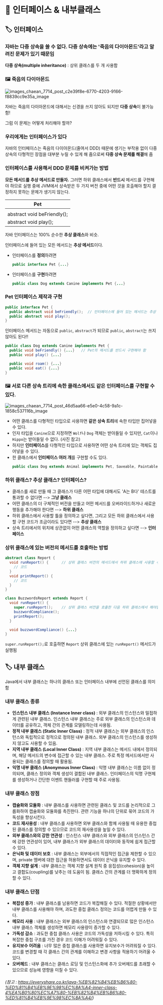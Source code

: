 # 📌 인터페이스 & 내부클래스
## 🏷 인터페이스
### 자바는 다중 상속을 쓸 수 없다. 다중 상속에는 '죽음의 다이아몬드'라고 알려진 문제가 있기 때문임
**다중 상속(multiple inheritance)** : 상위 클래스를 두 개 사용함

### 🖼 죽음의 다이아몬드
![images_chaean_7714_post_c2e39f8e-6770-4203-9166-f8839cc9e35a_image](https://github.com/for-backend-study/java-study/assets/114294615/806ad8c4-7f16-4d77-8566-077fcf95d466)

자바는 죽음의 다이아몬드에 대해서는 신경을 쓰지 않아도 되지만 **다중 상속**이 불가능함!

그럼 이 문제는 어떻게 처리해야 할까?
### 우리에게는 인터페이스가 있다
자바의 인터페이스는 죽음의 다이아몬드(줄여서 DDD) 때문에 생기는 부작용 없이 다중 상속의 다형적인 장점을 대부분 누릴 수 있게 해 줌으로써 **다중 상속 문제를 해결**해 줌

### 인터페이스를 사용해서 DDD 문제를 비켜가는 방법
**모든 메서드를 추상 메서드로 만들자.** 그러면 하위 클래스에서 **반드시** 메서드를 구현해야 하므로 실행 중에 JVM에서 상속받은 두 가지 버전 중에 어떤 것을 호출해야 할지 결정하지 못하는 문제가 생기지 않는다.

|Pet|
|---|
| |
|abstract void beFriendly();|
|abstract void play();|

자바 인터페이스는 100% 순수한 **추상 클래스**와 비슷.

인터페이스에 들어 있는 모든 메서드는 **추상 메서드**이다.

- 인터페이스를 **정의**하려면
  ```java
  public interface Pet {...}
  ```

- 인터페이스를 **구현**하려면
  ```java
  public class Dog extends Canine implements Pet {...}
  ```

### Pet 인터페이스 제작과 구현
```java
public interface Pet {
  public abstract void beFriendly();  // 인터페이스에 들어 있는 메서드는 추상 메서드이므로 반드시 세미콜론으로 끝나야 함
  public abstract void play();
}
```
인터페이스 메서드는 자동으로 `public`, `abstract`가 되므로 `public`, `abstract`는 쓰지 않아도 된다!!

```java
public class Dog extends Canine implements Pet {
  public void beFriendly() {...}   // Pet의 메서드를 반드시 구현해야 함
  public void play() {...}

  public void roam() {...}
  public void eat() {...}
}
```

### 🖼 서로 다른 상속 트리에 속한 클래스에서도 같은 인터페이스를 구현할 수 있다.
![images_chaean_7714_post_46d5aa66-e5e0-4c58-9a1c-1858c537116b_image](https://github.com/for-backend-study/java-study/assets/114294615/226037e5-fe13-4a0e-9344-1b0240356b88)

- 어떤 클래스를 다형적인 타입으로 사용하면 **같은 상속 트리**에 속한 타입만 집어넣을 수 있다.
- 인자 타입을 `Canine`으로 지정하면 `Wolf`나 `Dog` 객체는 받아들일 수 있지만, `Cat`이나 `Hippo`는 받아들일 수 없다. (사진 참고)
- 하지만 **인터페이스**를 다형적인 타입으로 사용하면 어떤 상속 트리에 있는 객체도 집어넣을 수 있다.
- 한 클래스에서 **인터페이스 여러 개**를 구현할 수도 있다.
  ```java
  public class Dog extends Animal implements Pet, Saveable, Paintable {...}
  ```

### 하위 클래스? 추상 클래스? 인터페이스?
- 클래스를 새로 만들 때 그 클래스가 다른 어떤 타입에 대해서도 'A는 B다' 테스트를 통과할 수 없다면 --> **그냥 클래스**
- 어떤 클래스의 더 구체적인 버전을 만들고 어떤 메서드를 오버라이드하거나 새로운 행동을 추가해야 한다면 --> **하위 클래스**
- 하위 클래스에서 사용할 틀을 정의하고 싶다면, 그리고 모든 하위 클래스에서 사용할 구현 코드가 조금이라도 있다면 --> **추상 클래스**
- 상속 트리에서의 위치에 상관없이 어떤 클래스의 역할을 정의하고 싶다면 --> **인터페이스**

### 상위 클래스에 있는 버전의 메서드를 호출하는 방법
```java
abstract class Report { 
  void runReport() {      // 상위 클래스 버전의 메서드에서 하위 클래스에 사용할 수 있는 중요한 작업을 처리함
    // 코드
  }
  void printReport() {
    // 코드
  }
}
```

```java
class BuzzwordsReport extends Report {
  void runReport() {
    super.runReport();    // 상위 클래스 버전을 호출한 다음 하위 클래스에서 해야할 일을 처리함
    buzzwordCompliance();
    printReport();
  }

  void buzzwordCompliance() {...}
}
```
`super.runReport();`로 호출하면 `Report` 상위 클래스에 있는 `runReport()` 메서드가 실행됨

## 🏷 내부 클래스
Java에서 내부 클래스는 하나의 클래스 또는 인터페이스 내부에 선언된 클래스를 의미함

### 내부 클래스 종류
- **인스턴스 내부 클래스 (Instance Inner class)** : 외부 클래스의 인스턴스와 밀접하게 관련된 내부 클래스. 인스턴스 내부 클래스는 주로 외부 클래스의 인스턴스와 데이터를 공유하고, 객체 간의 관계를 모델링하는데 사용됨.
- **정적 내부 클래스 (Static Inner Class)** : 정적 내부 클래스는 외부 클래스의 인스턴스와 독립적으로 정적으로 정의된 내부 클래스. 외부 클래스의 인스턴스를 생성하지 않고도 사용할 수 있음.
- **지역 내부 클래스 (Local Inner Class)** : 지역 내부 클래스는 메서드 내에서 정의되며, 해당 메서드의 변수에 접근할 수 있는 내부 클래스. 주로 특정 메서드에서만 사용되는 클래스를 정의할 때 활용됨.
- **익명 내부 클래스 (Anonymous Inner Class)** : 익명 내부 클래스는 이름 없이 정의되며, 클래스 정의와 객체 생성이 결합된 내부 클래스. 인터페이스의 익명 구현체를 생성하거나 간단한 이벤트 핸들러를 구현할 때 주로 사용됨.

### 내부 클래스 장점
- **캡슐화와 모듈화** : 내부 클래스를 사용하면 관련된 클래스 및 코드를 논리적으로 그룹화하여 캡슐화와 모듈화를 촉진한다. 관련 기능을 하나의 단위로 묶어 코드의 가독성을 향상시킨다.
- **코드 재사용성** : 내부 클래스를 사용하면 외부 클래스와 함께 사용될 때 유용한 중첩된 클래스를 정의할 수 있으므로 코드의 재사용성을 높일 수 있다.
- **외부 클래스와의 강한 연관성** : 인스턴스 내부 클래스와 외부 클래스의 인스턴스 간에 강한 연관성이 있어, 내부 클래스가 외부 클래스의 데이터와 동작에 쉽게 접근할 수 있다.
- **은닉화 및 데이터 보호** : 내부 클래스는 외부에서의 직접적인 접근을 제한할 수 있으며, private 멤버에 대한 접근을 허용하면서도 데이터 은닉을 유지할 수 있다.
- **객체 지향 설계** : 내부 클래스는 객체 지향 설계 원칙 중 응집성(cohesion)을 높이고 결합도(coupling)를 낮추는 데 도움이 됨. 클래스 간의 관계를 더 명확하게 정의할 수 있다.

### 내부 클래스 단점
- **복잡성 증가** : 내부 클래스를 남용하면 코드가 복잡해질 수 있다. 적절한 상황에서만 내부 클래스를 사용해야 하며, 과도한 중첩 클래스 정의는 코드를 어렵게 만들 수 있다.
- **메모리 사용** : 내부 클래스는 외부 클래스의 인스턴스와 연결되므로 많은 인스턴스 내부 클래스 객체를 생성하면 메모리 사용량이 증가할 수 있다.
- **가독성 감소** : 과도한 중첩 클래스 사용은 코드의 가독성을 저하시킬 수 있다. 특히 복잡한 중첩 구조를 가진 경우 코드 이해가 어려워질 수 있다.
- **유지보수 어려움** : 너무 많은 중첩 클래스를 사용하면 유지보수가 어려워질 수 있다. 코드를 변경할 때 각 클래스 간의 관계를 이해하고 변경 사항을 적용하기 어려울 수 있다.
- **오버헤드** : 내부 클래스는 클래스 로딩 및 인스턴스화에 추가 오버헤드를 초래할 수 있으므로 성능에 영향을 미칠 수 있다.

###### (참고 : https://everyshare.co.kr/java-%EB%82%B4%EB%B6%80-%ED%81%B4%EB%9E%98%EC%8A%A4-inner-class-4%EA%B0%80%EC%A7%80-%EB%82%B4%EB%B6%80-%ED%81%B4%EB%9E%98%EC%8A%A4/)

